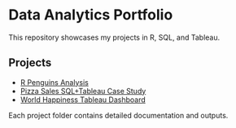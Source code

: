 # Data Analytics Portfolio

This repository showcases my projects in R, SQL, and Tableau.

## Projects

- [R Penguins Analysis](./R-Penguins-Analysis)  
- [Pizza Sales SQL+Tableau Case Study](./SQL-Pizza-Sales-Case-Study)  
- [World Happiness Tableau Dashboard](./Tableau)

Each project folder contains detailed documentation and outputs.
